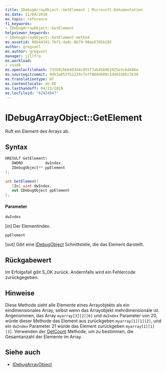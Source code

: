 ```yaml
---
title: IDebugArrayObject::GetElement | Microsoft-Dokumentation
ms.date: 11/04/2016
ms.topic: reference
f1_keywords:
- IDebugArrayObject::GetElement
helpviewer_keywords:
- IDebugArrayObject::GetElement method
ms.assetid: 08b44341-7bf1-4a8c-8b79-98ae5785b195
author: gregvanl
ms.author: gregvanl
manager: jillfra
ms.workload:
- vssdk
ms.openlocfilehash: 735b92bb649344c055f7a645b961925e3cbd4d6e
ms.sourcegitcommit: 94b3a052fb1229c7e7f8804b09c1d403385c7630
ms.translationtype: HT
ms.contentlocale: de-DE
ms.lasthandoff: 04/23/2019
ms.locfileid: "62924047"
---
```

# <a name="idebugarrayobjectgetelement"></a>IDebugArrayObject::GetElement
Ruft ein Element des Arrays ab.

## <a name="syntax"></a>Syntax

```cpp
HRESULT GetElement( 
   DWORD          dwIndex,
   IDebugObject** ppElement
);
```

```csharp
int GetElement(
   [In] uint dwIndex,
   out IDebugObject ppElement
);
```

#### <a name="parameters"></a>Parameter
 `dwIndex`

 [in] Der Elementindex.

 `ppElement`

 [out] Gibt eine [IDebugObject](../../../extensibility/debugger/reference/idebugobject.md) Schnittstelle, die das Element darstellt.

## <a name="return-value"></a>Rückgabewert
 Im Erfolgsfall gibt S_OK zurück. Andernfalls wird ein Fehlercode zurückgegeben.

## <a name="remarks"></a>Hinweise
 Diese Methode sieht alle Elemente eines Arrayobjekts als ein eindimensionales Array, selbst wenn das Arrayobjekt mehrdimensionale ist. Angenommen, das Array `myarray[3][2][6]` und `dwIndex` Parameter von 20, würde dieser Methode das Element aus zurückgeben `myarray[1][1][2]`, und ein `dwIndex` Parameter 21 würde das Element zurückgeben `myarray[1][1][3]`. Verwenden der [GetCount](../../../extensibility/debugger/reference/idebugarrayobject-getcount.md) Methode, um zu bestimmen, die Gesamtanzahl der Elemente im Array.

## <a name="see-also"></a>Siehe auch
- [IDebugArrayObject](../../../extensibility/debugger/reference/idebugarrayobject.md)